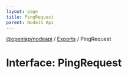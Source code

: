 ```yaml
---
layout: page
title: PingRequest
parent: NodeJS Api
---
```

[@openiap/nodeapi](../README.html) / [Exports](../modules.html) / PingRequest

# Interface: PingRequest
